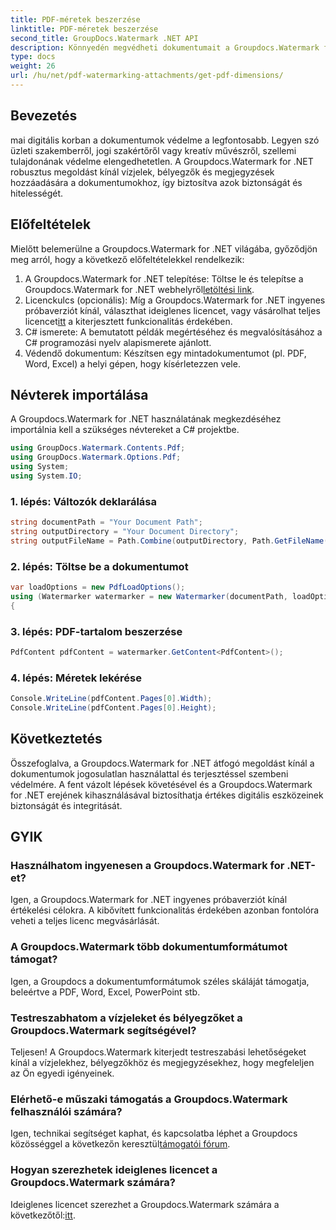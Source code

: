```yaml
---
title: PDF-méretek beszerzése
linktitle: PDF-méretek beszerzése
second_title: GroupDocs.Watermark .NET API
description: Könnyedén megvédheti dokumentumait a Groupdocs.Watermark for .NET segítségével. Könnyedén hozzáadhat vízjeleket, bélyegzőket és megjegyzéseket.
type: docs
weight: 26
url: /hu/net/pdf-watermarking-attachments/get-pdf-dimensions/
---
```

## Bevezetés
mai digitális korban a dokumentumok védelme a legfontosabb. Legyen szó üzleti szakemberről, jogi szakértőről vagy kreatív művészről, szellemi tulajdonának védelme elengedhetetlen. A Groupdocs.Watermark for .NET robusztus megoldást kínál vízjelek, bélyegzők és megjegyzések hozzáadására a dokumentumokhoz, így biztosítva azok biztonságát és hitelességét.
## Előfeltételek
Mielőtt belemerülne a Groupdocs.Watermark for .NET világába, győződjön meg arról, hogy a következő előfeltételekkel rendelkezik:
1.  A Groupdocs.Watermark for .NET telepítése: Töltse le és telepítse a Groupdocs.Watermark for .NET webhelyről[letöltési link](https://releases.groupdocs.com/Watermark/net/).
2.  Licenckulcs (opcionális): Míg a Groupdocs.Watermark for .NET ingyenes próbaverziót kínál, választhat ideiglenes licencet, vagy vásárolhat teljes licencet[itt](https://purchase.groupdocs.com/buy) a kiterjesztett funkcionalitás érdekében.
3. C# ismerete: A bemutatott példák megértéséhez és megvalósításához a C# programozási nyelv alapismerete ajánlott.
4. Védendő dokumentum: Készítsen egy mintadokumentumot (pl. PDF, Word, Excel) a helyi gépen, hogy kísérletezzen vele.

## Névterek importálása
A Groupdocs.Watermark for .NET használatának megkezdéséhez importálnia kell a szükséges névtereket a C# projektbe.
```csharp
using GroupDocs.Watermark.Contents.Pdf;
using GroupDocs.Watermark.Options.Pdf;
using System;
using System.IO;
```
### 1. lépés: Változók deklarálása
```csharp
string documentPath = "Your Document Path";
string outputDirectory = "Your Document Directory";
string outputFileName = Path.Combine(outputDirectory, Path.GetFileName(documentPath));
```
### 2. lépés: Töltse be a dokumentumot
```csharp
var loadOptions = new PdfLoadOptions();
using (Watermarker watermarker = new Watermarker(documentPath, loadOptions))
{
```
### 3. lépés: PDF-tartalom beszerzése
```csharp
PdfContent pdfContent = watermarker.GetContent<PdfContent>();
```
### 4. lépés: Méretek lekérése
```csharp
Console.WriteLine(pdfContent.Pages[0].Width);
Console.WriteLine(pdfContent.Pages[0].Height);
```

## Következtetés
Összefoglalva, a Groupdocs.Watermark for .NET átfogó megoldást kínál a dokumentumok jogosulatlan használattal és terjesztéssel szembeni védelmére. A fent vázolt lépések követésével és a Groupdocs.Watermark for .NET erejének kihasználásával biztosíthatja értékes digitális eszközeinek biztonságát és integritását.
## GYIK
### Használhatom ingyenesen a Groupdocs.Watermark for .NET-et?
Igen, a Groupdocs.Watermark for .NET ingyenes próbaverziót kínál értékelési célokra. A kibővített funkcionalitás érdekében azonban fontolóra veheti a teljes licenc megvásárlását.
### A Groupdocs.Watermark több dokumentumformátumot támogat?
Igen, a Groupdocs a dokumentumformátumok széles skáláját támogatja, beleértve a PDF, Word, Excel, PowerPoint stb.
### Testreszabhatom a vízjeleket és bélyegzőket a Groupdocs.Watermark segítségével?
Teljesen! A Groupdocs.Watermark kiterjedt testreszabási lehetőségeket kínál a vízjelekhez, bélyegzőkhöz és megjegyzésekhez, hogy megfeleljen az Ön egyedi igényeinek.
### Elérhető-e műszaki támogatás a Groupdocs.Watermark felhasználói számára?
 Igen, technikai segítséget kaphat, és kapcsolatba léphet a Groupdocs közösséggel a következőn keresztül[támogatói fórum](https://forum.groupdocs.com/c/watermark/19).
### Hogyan szerezhetek ideiglenes licencet a Groupdocs.Watermark számára?
 Ideiglenes licencet szerezhet a Groupdocs.Watermark számára a következőtől:[itt](https://purchase.groupdocs.com/temporary-license/).